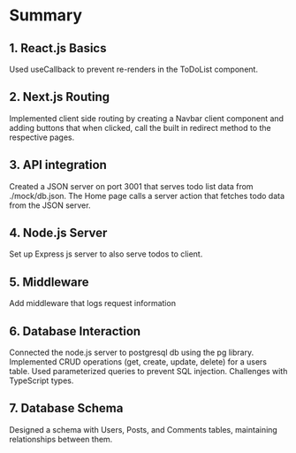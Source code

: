 # Summary

## 1. React.js Basics

Used useCallback to prevent re-renders in the ToDoList component.

## 2. Next.js Routing

Implemented client side routing by creating a Navbar client component and adding buttons that when clicked, call the built in redirect method to the respective pages.

## 3. API integration

Created a JSON server on port 3001 that serves todo list data from ./mock/db.json. The Home page calls a server action that fetches todo data from the JSON server.

## 4. Node.js Server

Set up Express js server to also serve todos to client.

## 5. Middleware

Add middleware that logs request information

## 6. Database Interaction

Connected the node.js server to postgresql db using the pg library. Implemented CRUD operations (get, create, update, delete) for a users table. Used parameterized queries to prevent SQL injection. Challenges with TypeScript types.

## 7. Database Schema

Designed a schema with Users, Posts, and Comments tables, maintaining relationships between them.
